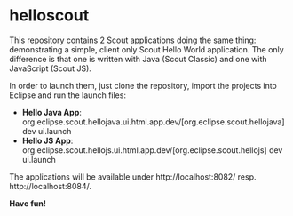 # helloscout

This repository contains 2 Scout applications doing the same thing: demonstrating a simple, client only Scout Hello World application. The only difference is that one is written with Java (Scout Classic) and one with JavaScript (Scout JS).

In order to launch them, just clone the repository, import the projects into Eclipse and run the launch files:

* **Hello Java App**: org.eclipse.scout.hellojava.ui.html.app.dev/[org.eclipse.scout.hellojava] dev ui.launch 
* **Hello JS App**: org.eclipse.scout.hellojs.ui.html.app.dev/[org.eclipse.scout.hellojs] dev ui.launch

The applications will be available under http://localhost:8082/ resp. http://localhost:8084/.

**Have fun!**
